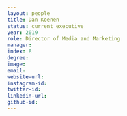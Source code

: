 ```yaml
---
layout: people
title: Dan Koenen
status: current_executive
year: 2019
role: Director of Media and Marketing
manager: 
index: 8
degree: 
image: 
email:
website-url: 
instagram-id: 
twitter-id: 
linkedin-url:
github-id: 
---
```


